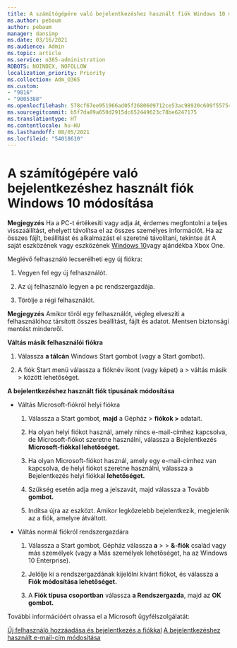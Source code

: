```yaml
---
title: A számítógépére való bejelentkezéshez használt fiók Windows 10 módosítása
ms.author: pebaum
author: pebaum
manager: dansimp
ms.date: 03/16/2021
ms.audience: Admin
ms.topic: article
ms.service: o365-administration
ROBOTS: NOINDEX, NOFOLLOW
localization_priority: Priority
ms.collection: Adm_O365
ms.custom:
- "9816"
- "9005388"
ms.openlocfilehash: 578cf67ee951966ad05f2680609712ce53ac98920c609f557542c2164fd7aa36
ms.sourcegitcommit: b5f7da89a650d2915dc652449623c78be6247175
ms.translationtype: HT
ms.contentlocale: hu-HU
ms.lasthandoff: 08/05/2021
ms.locfileid: "54018610"
---
```

# <a name="change-the-account-you-use-to-sign-in-to-your-windows-10-pc"></a>A számítógépére való bejelentkezéshez használt fiók Windows 10 módosítása

**Megjegyzés** Ha a PC-t értékesíti vagy adja át, érdemes megfontolni a teljes visszaállítást, ehelyett távolítsa el az összes személyes információt. Ha az összes fájlt, beállítást és alkalmazást el szeretné távolítani, tekintse át A saját eszközének vagy eszközének [Windows 10](https://support.microsoft.com/help/10547/microsoft-account-selling-gifting-windows-10-device-xbox-one)vagy ajándékba Xbox One.

Meglévő felhasználó lecserélheti egy új fiókra:

1. Vegyen fel egy új felhasználót.

1. Az új felhasználó legyen a pc rendszergazdája.

1. Törölje a régi felhasználót.

**Megjegyzés** Amikor töröl egy felhasználót, végleg elveszíti a felhasználóhoz társított összes beállítást, fájlt és adatot. Mentsen biztonsági mentést mindenről.

**Váltás másik felhasználói fiókra**

1. Válassza **a tálcán** Windows Start gombot (vagy a Start gombot). 

1. A fiók Start menü válassza a fióknév ikont (vagy képet) a > váltás másik > között lehetőséget.

**A bejelentkezéshez használt fiók típusának módosítása**

- Váltás Microsoft-fiókról helyi fiókra

    1. Válassza a Start gombot, **majd** a Gépház  >  **fiókok >** adatait.

    1. Ha olyan helyi fiókot használ, amely nincs e-mail-címhez kapcsolva, de Microsoft-fiókot szeretne használni, válassza a Bejelentkezés **Microsoft-fiókkal lehetőséget.**

    1. Ha olyan Microsoft-fiókot használ, amely egy e-mail-címhez van kapcsolva, de helyi fiókot szeretne használni, válassza a Bejelentkezés helyi fiókkal **lehetőséget.**

    1. Szükség esetén adja meg a jelszavát, majd válassza a Tovább **gombot.**

    1. Indítsa újra az eszközt. Amikor legközelebb bejelentkezik, megjelenik az a fiók, amelyre átváltott.

- Váltás normál fiókról rendszergazdára

    1. Válassza a Start gombot, Gépház válassza **a**  >    >  **&-fiók** család vagy más személyek (vagy a Más személyek lehetőséget, ha az Windows 10 Enterprise).

    1. Jelölje ki a rendszergazdának kijelölni kívánt fiókot, és válassza a **Fiók módosítása lehetőséget.**

    1. A **Fiók típusa csoportban** válassza **a Rendszergazda**, majd az **OK gombot.**

További információért olvassa el a Microsoft ügyfélszolgálatát:

[Új felhasználó hozzáadása és bejelentkezés a fiókkal](https://support.microsoft.com/windows/add-or-remove-accounts-on-your-pc-104dc19f-6430-4b49-6a2b-e4dbd1dcdf32) 
 [A bejelentkezéshez használt e-mail-cím módosítása](https://support.microsoft.com/account-billing/change-the-email-address-or-phone-number-for-your-microsoft-account-761a662d-8032-88f4-03f3-c9ba8ba0e00b)

